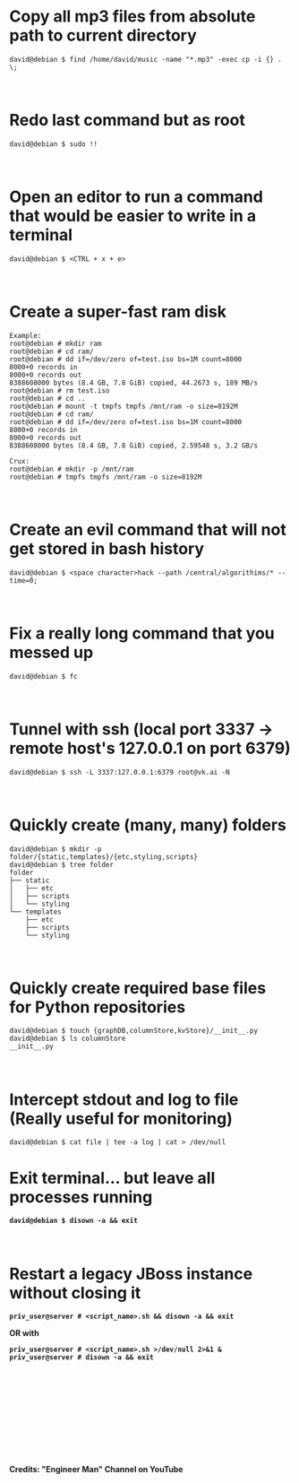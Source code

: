# Copy all mp3 files from absolute path to current directory 
```
david@debian $ find /home/david/music -name "*.mp3" -exec cp -i {} . \;
```
<br />

# Redo last command but as root
```
david@debian $ sudo !!
```
<br />

# Open an editor to run a command that would be easier to write in a terminal
```
david@debian $ <CTRL + x + e>
```
<br />

# Create a super-fast ram disk

```
Example:
root@debian # mkdir ram
root@debian # cd ram/
root@debian # dd if=/dev/zero of=test.iso bs=1M count=8000
8000+0 records in
8000+0 records out
8388608000 bytes (8.4 GB, 7.8 GiB) copied, 44.2673 s, 189 MB/s
root@debian # rm test.iso
root@debian # cd ..
root@debian # mount -t tmpfs tmpfs /mnt/ram -o size=8192M
root@debian # cd ram/
root@debian # dd if=/dev/zero of=test.iso bs=1M count=8000
8000+0 records in
8000+0 records out
8388608000 bytes (8.4 GB, 7.8 GiB) copied, 2.59548 s, 3.2 GB/s

Crux:
root@debian # mkdir -p /mnt/ram
root@debian # tmpfs tmpfs /mnt/ram -o size=8192M
```
<br />

# Create an evil command that will not get stored in bash history

```
david@debian $ <space character>hack --path /central/algorithims/* --time=0; 
```
<br />

# Fix a really long command that you messed up

```
david@debian $ fc
```
<br />

# Tunnel with ssh (local port 3337 -> remote host's 127.0.0.1 on port 6379)

```
david@debian $ ssh -L 3337:127.0.0.1:6379 root@vk.ai -N
```
<br />

# Quickly create (many, many) folders

```
david@debian $ mkdir -p folder/{static,templates}/{etc,styling,scripts}
david@debian $ tree folder
folder
├── static
│   ├── etc
│   ├── scripts
│   └── styling
└── templates
    ├── etc
    ├── scripts
    └── styling
```
<br />

# Quickly create required base files for Python repositories

```
david@debian $ touch {graphDB,columnStore,kvStore}/__init__.py
david@debian $ ls columnStore
__init__.py
```
<br />

# Intercept stdout and log to file (Really useful for monitoring)

```
david@debian $ cat file | tee -a log | cat > /dev/null
```
<b />


# Exit terminal... but leave all processes running

```
david@debian $ disown -a && exit
```
<br />

# Restart a legacy JBoss instance without closing it

```
priv_user@server # <script_name>.sh && disown -a && exit
```
OR with
<br />
```
priv_user@server # <script_name>.sh >/dev/null 2>&1 &
priv_user@server # disown -a && exit
```
<br />
<br />
<br />
<br />
<br />
<br />
<br />
<br />
<br />
<br />
Credits: "Engineer Man" Channel on YouTube
